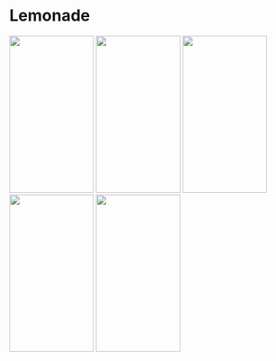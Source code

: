 # Lemonade
<img src="https://user-images.githubusercontent.com/56115673/136070123-8802c8a4-ab85-441f-878d-7eb94f519c86.png" width="150" height="280">  <img src="https://user-images.githubusercontent.com/56115673/136070132-7413c4d2-887f-44f5-ac8f-2656e0c57dea.png" width="150" height="280">  <img src="https://user-images.githubusercontent.com/56115673/136070146-30d4b957-bd33-4f42-9415-c0c8212729a8.png" width="150" height="280">  <img src="https://user-images.githubusercontent.com/56115673/136070155-ecc2216e-9f5e-4c05-8455-98d0086848db.png" width="150" height="280">  <img src="https://user-images.githubusercontent.com/56115673/136070161-480f092b-0250-44ac-85fb-c29701dbfc49.png" width="150" height="280">
